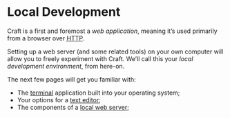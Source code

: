 # Local Development

Craft is a first and foremost a _web application_, meaning it’s used primarily from a browser over <abbr title="Hypertext Transfer Protocol">HTTP</abbr>.

Setting up a web server (and some related tools) on your own computer will allow you to freely experiment with Craft. We’ll call this your _local development environment_, from here-on.

The next few pages will get you familiar with:

- The [terminal](./terminal.md) application built into your operating system;
- Your options for a [text editor](./editor.md);
- The components of a [local web server](./stack.md);
